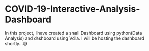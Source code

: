 # COVID-19-Interactive-Analysis-Dashboard

In this project, I have created a small Dashboard using python(Data Analysis) and dashboard using Voila.
I will be hosting the dashboard shortly...😅
